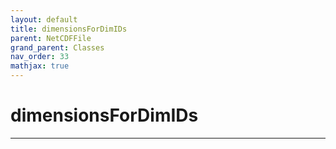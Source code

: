 ```yaml
---
layout: default
title: dimensionsForDimIDs
parent: NetCDFFile
grand_parent: Classes
nav_order: 33
mathjax: true
---
```


#  dimensionsForDimIDs




---


